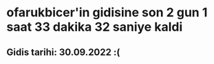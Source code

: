 # ofarukbicer'in gidisine son 2 gun 1 saat 33 dakika 32 saniye kaldi

## Gidis tarihi: 30.09.2022 :(